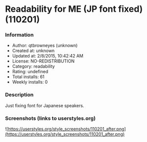 # Readability for ME (JP font fixed) (110201)

### Information
- Author: qtbrowneyes (unknown)
- Created at: unknown
- Updated at: 2/8/2015, 10:42:42 AM
- License: NO-REDISTRIBUTION
- Category: readability
- Rating: undefined
- Total installs: 61
- Weekly installs: 0


### Description
Just fixing font for Japanese speakers.


### Screenshots (links to userstyles.org)
![https://userstyles.org/style_screenshots/110201_after.png](https://userstyles.org/style_screenshots/110201_after.png)



